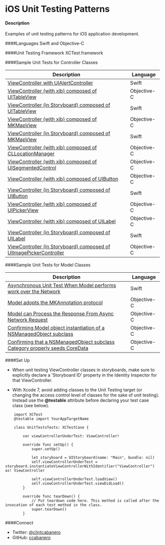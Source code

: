 iOS Unit Testing Patterns
=========================


#### Description
Examples of unit testing patterns for iOS application development. 

####Languages
Swift and Objective-C

####Unit Testing Framework
XCTest.framework

####Sample Unit Tests for Controller Classes

Description | Language
------------ | ------------- 
[ViewController with UIAlertController](https://gist.github.com/ccabanero/b88a77caba37f8dd9fbf) | Swift
[ViewController (with xib) composed of UITableView](https://gist.github.com/ccabanero/bc0fe961ca060dc63803) | Objective-C
[ViewController (in Storyboard) composed of UITableView](https://gist.github.com/ccabanero/39ee6d5fd7b289dee695) | Swift
[ViewController (with xib) composed of MKMapView](https://gist.github.com/ccabanero/ae7c3e5eff7602b06047) | Objective-C
[ViewController (in Storyboard) composed of MKMapView](https://gist.github.com/ccabanero/90c73c46ed1671298775) | Swift
[ViewController (with xib) composed of CLLocationManager](https://gist.github.com/ccabanero/cd6e068c9271a6c30bfc) | Objective-C
[ViewController (with xib) composed of UISegmentedControl](https://gist.github.com/ccabanero/e204496231a41759fa94) | Objective-C
[ViewController (with xib) composed of UIButton](https://gist.github.com/ccabanero/d9aee20b1d6fa3d8a001) | Objective-C
[ViewController (in Storyboard) composed of UIButton](https://gist.github.com/ccabanero/b92197516342c0147688) | Swift
[ViewController (with xib) composed of UIPickerView](https://gist.github.com/ccabanero/8d1dfa65218b8bb10ebf) | Objective-C
[ViewController (with xib) composed of UILabel](https://gist.github.com/ccabanero/e8f4ce9b7881d5d31939) | Objective-C
[ViewController (in Storyboard) composed of UILabel](https://gist.github.com/ccabanero/68cd8ff461316930f707) | Swift
[ViewController (in Storyboard) composed of UIImagePickerController](https://gist.github.com/ccabanero/3c758af01944cc591fbb) | Objective-C

####Sample Unit Tests for Model Classes

Description | Language
------------ | ------------- 
[Asynchronous Unit Test When Model performs work over the Network](https://gist.github.com/ccabanero/24a46c777bb29da95ba5) | Swift
[Model adopts the MKAnnotation protocol](https://gist.github.com/ccabanero/f6f8aeb7ea06073753bf) | Objective-C
[Model can Process the Response From Async Network Request](https://gist.github.com/ccabanero/1160dc6d95182593d111)| Objective-C
[Confirming Model object instantiation of a NSManagedObject subclass](https://gist.github.com/ccabanero/93501b0cc78e2023f119) | Objective-C
[Confirming that a NSManagedObject subclass Category properly seeds CoreData](https://gist.github.com/ccabanero/3de1a0cfecc7cb4fa9e6) | Objective-C

####Set Up

* When unit testing ViewController classes in storyboards, make sure to explicitly declare a 'Storyboard ID' property in the Identity Inspector for that ViewController.

* With Xcode 7, avoid adding classes to the Unit Testing target (or changing the access control level of classes for the sake of unit testing).  Instead use the __@testable__ attribute before declaring your test case class (see below).

````
    import XCTest
    @testable import YourAppTargetName

    class UnitTestsTests: XCTestCase {

        var viewControllerUnderTest: ViewController!

        override func setUp() {
            super.setUp()

            let storyboard = UIStoryboard(name: "Main", bundle: nil)
            self.viewControllerUnderTest = storyboard.instantiateViewControllerWithIdentifier("ViewController") as! ViewController

            self.viewControllerUnderTest.loadView()
            self.viewControllerUnderTest.viewDidLoad()
        }

        override func tearDown() {
            // Put teardown code here. This method is called after the invocation of each test method in the class.
            super.tearDown()
        }
```` 

####Connect
* Twitter: [@clintcabanero](http://twitter.com/clintcabanero)
* GitHub: [ccabanero](http:///github.com/ccabanero)


    
